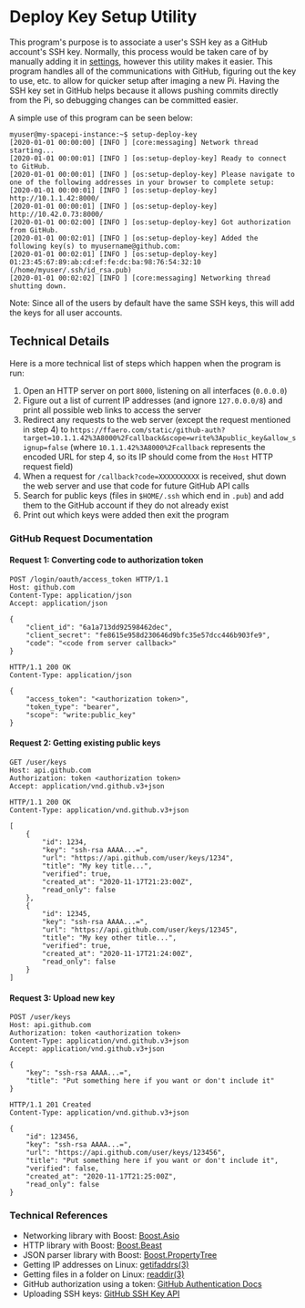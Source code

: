 # Deploy Key Setup Utility

This program's purpose is to associate a user's SSH key as a GitHub account's SSH key.
Normally, this process would be taken care of by manually adding it in [settings](https://github.com/settings/keys), however this utility makes it easier.
This program handles all of the communications with GitHub, figuring out the key to use, etc. to allow for quicker setup after imaging a new Pi.
Having the SSH key set in GitHub helps because it allows pushing commits directly from the Pi, so debugging changes can be committed easier.

A simple use of this program can be seen below:

```
myuser@my-spacepi-instance:~$ setup-deploy-key
[2020-01-01 00:00:00] [INFO ] [core:messaging] Network thread starting...
[2020-01-01 00:00:01] [INFO ] [os:setup-deploy-key] Ready to connect to GitHub.
[2020-01-01 00:00:01] [INFO ] [os:setup-deploy-key] Please navigate to one of the following addresses in your browser to complete setup:
[2020-01-01 00:00:01] [INFO ] [os:setup-deploy-key]   http://10.1.1.42:8000/
[2020-01-01 00:00:01] [INFO ] [os:setup-deploy-key]   http://10.42.0.73:8000/
[2020-01-01 00:02:00] [INFO ] [os:setup-deploy-key] Got authorization from GitHub.
[2020-01-01 00:02:01] [INFO ] [os:setup-deploy-key] Added the following key(s) to myusername@github.com:
[2020-01-01 00:02:01] [INFO ] [os:setup-deploy-key]   01:23:45:67:89:ab:cd:ef:fe:dc:ba:98:76:54:32:10 (/home/myuser/.ssh/id_rsa.pub)
[2020-01-01 00:02:02] [INFO ] [core:messaging] Networking thread shutting down.
```

Note: Since all of the users by default have the same SSH keys, this will add the keys for all user accounts.

## Technical Details

Here is a more technical list of steps which happen when the program is run:

1. Open an HTTP server on port `8000`, listening on all interfaces (`0.0.0.0`)
2. Figure out a list of current IP addresses (and ignore `127.0.0.0/8`) and print all possible web links to access the server
3. Redirect any requests to the web server (except the request mentioned in step 4) to `https://ffaero.com/static/github-auth?target=10.1.1.42%3A8000%2Fcallback&scope=write%3Apublic_key&allow_signup=false` (where `10.1.1.42%3A8000%2Fcallback` represents the encoded URL for step 4, so its IP should come from the `Host` HTTP request field)
4. When a request for `/callback?code=XXXXXXXXXX` is received, shut down the web server and use that code for future GitHub API calls
5. Search for public keys (files in `$HOME/.ssh` which end in `.pub`) and add them to the GitHub account if they do not already exist
6. Print out which keys were added then exit the program

### GitHub Request Documentation

#### Request 1: Converting code to authorization token

```
POST /login/oauth/access_token HTTP/1.1
Host: github.com
Content-Type: application/json
Accept: application/json

{
    "client_id": "6a1a713dd92598462dec",
    "client_secret": "fe8615e958d230646d9bfc35e57dcc446b903fe9",
    "code": "<code from server callback>"
}

HTTP/1.1 200 OK
Content-Type: application/json

{
    "access_token": "<authorization token>",
    "token_type": "bearer",
    "scope": "write:public_key"
}
```

#### Request 2: Getting existing public keys

```
GET /user/keys
Host: api.github.com
Authorization: token <authorization token>
Accept: application/vnd.github.v3+json

HTTP/1.1 200 OK
Content-Type: application/vnd.github.v3+json

[
    {
        "id": 1234,
        "key": "ssh-rsa AAAA...=",
        "url": "https://api.github.com/user/keys/1234",
        "title": "My key title...",
        "verified": true,
        "created_at": "2020-11-17T21:23:00Z",
        "read_only": false
    },
    {
        "id": 12345,
        "key": "ssh-rsa AAAA...=",
        "url": "https://api.github.com/user/keys/12345",
        "title": "My key other title...",
        "verified": true,
        "created_at": "2020-11-17T21:24:00Z",
        "read_only": false
    }
]
```

#### Request 3: Upload new key

```
POST /user/keys
Host: api.github.com
Authorization: token <authorization token>
Content-Type: application/vnd.github.v3+json
Accept: application/vnd.github.v3+json

{
    "key": "ssh-rsa AAAA...=",
    "title": "Put something here if you want or don't include it"
}

HTTP/1.1 201 Created
Content-Type: application/vnd.github.v3+json

{
    "id": 123456,
    "key": "ssh-rsa AAAA...=",
    "url": "https://api.github.com/user/keys/123456",
    "title": "Put something here if you want or don't include it",
    "verified": false,
    "created_at": "2020-11-17T21:25:00Z",
    "read_only": false
}
```

### Technical References

* Networking library with Boost: [Boost.Asio](https://www.boost.org/doc/libs/1_74_0/doc/html/boost_asio.html)
* HTTP library with Boost: [Boost.Beast](https://www.boost.org/doc/libs/1_74_0/libs/beast/doc/html/index.html)
* JSON parser library with Boost: [Boost.PropertyTree](https://www.boost.org/doc/libs/1_74_0/doc/html/property_tree.html)
* Getting IP addresses on Linux: [getifaddrs(3)](https://www.man7.org/linux/man-pages/man3/getifaddrs.3.html)
* Getting files in a folder on Linux: [readdir(3)](https://www.man7.org/linux/man-pages/man3/readdir.3.html)
* GitHub authorization using a token: [GitHub Authentication Docs](https://docs.github.com/en/free-pro-team@latest/rest/overview/resources-in-the-rest-api#authentication)
* Uploading SSH keys: [GitHub SSH Key API](https://docs.github.com/en/free-pro-team@latest/rest/reference/users#git-ssh-keys)

